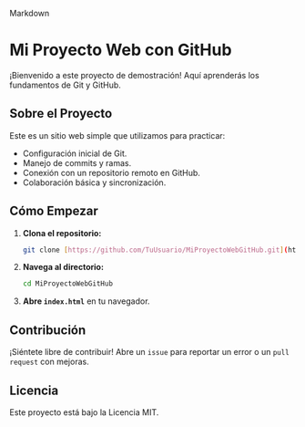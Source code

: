 
Markdown

# Mi Proyecto Web con GitHub

¡Bienvenido a este proyecto de demostración! Aquí aprenderás los fundamentos de Git y GitHub.

## Sobre el Proyecto

Este es un sitio web simple que utilizamos para practicar:
-   Configuración inicial de Git.
-   Manejo de commits y ramas.
-   Conexión con un repositorio remoto en GitHub.
-   Colaboración básica y sincronización.

## Cómo Empezar

1.  **Clona el repositorio:**
    ```bash
    git clone [https://github.com/TuUsuario/MiProyectoWebGitHub.git](https://github.com/TuUsuario/MiProyectoWebGitHub.git)
    ```
2.  **Navega al directorio:**
    ```bash
    cd MiProyectoWebGitHub
    ```
3.  **Abre `index.html`** en tu navegador.

## Contribución

¡Siéntete libre de contribuir! Abre un `issue` para reportar un error o un `pull request` con mejoras.

## Licencia

Este proyecto está bajo la Licencia MIT.
